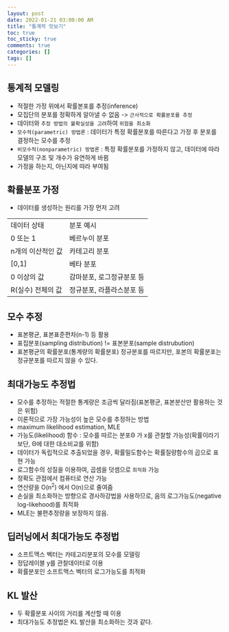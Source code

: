 ```yaml
---
layout: post
date: 2022-01-21 03:00:00 AM
title: "통계학 맛보기"
toc: true
toc_sticky: true
comments: true
categories: []
tags: []
---
```


## 통계적 모델링
- 적절한 가정 위에서 확률본포를 추정(inference)
- 모집단의 분포를 정확하게 알아낼 수 없음 -> `근사적으로 확률분포를 추정`
- 데이터와 `추정 방법의 불확실성을 고려`하여 `위험을 최소화`
- `모수적(parametric) 방법론` : 데이터가 특정 확률분포를 따른다고 가정 후 분포를 결정하는 모수를 추정
- `비모수적(nonparametric) 방법론` : 특정 확률분포를 가정하지 않고, 데이터에 따라 모델의 구조 및 개수가 유연하게 바뀜
- 가정을 하는지, 아닌지에 따라 부여됨

## 확률분포 가정
- 데이터를 생성하는 원리를 가장 먼저 고려
<table>
    <tr>
        <td>
        데이터 상태
        </td>
        <td>
        분포 예시
        </td>
    </tr>
    <tr>
        <td>
        0 또는 1
        </td>
        <td>
        베르누이 분포
        </td>
    </tr>
    <tr>
        <td>
        n개의 이산적인 값
        </td>
        <td>
        카테고리 분포
        </td>
    </tr>
    <tr>
        <td>
        [0,1]
        </td>
        <td>
        베타 분포
        </td>
    </tr>
    <tr>
        <td>
        0 이상의 값
        </td>
        <td>
        감마분포, 로그정규분포 등
        </td>
    </tr>
    <tr>
        <td>
        R(실수) 전체의 값
        </td>
        <td>
        정규분포, 라플라스분포 등
        </td>
    </tr>
</table>

## 모수 추정
- 표본평균, 표본표준편차(n-1) 등 활용
- 표집분포(sampling distribution) != 표본분포(sample distrubution)
- 표본평균의 확률분포(통계량의 확률분포) 정규분포를 따르지만, 포본의 확률분포는 정규분포를 따르지 않을 수 있다.

## 최대가능도 추정법
- 모수를 추정하는 적절한 통계량은 조금씩 달라짐(표본평균, 표본분산만 활용하는 것은 위험)
- 이론적으로 가장 가능성이 높은 모수를 추정하는 방법
- maximum likelihood estimation, MLE
- 가능도(likelihood) 함수 : 모수를 따르는 분포Θ 가 x를 관찰할 가능성(확률이라기 보단, Θ에 대한 대소비교를 위함)
- 데이터가 독립적으로 추출되었을 경우, 확률밀도함수는 확률질량함수의 곱으로 표현 가능
- 로그함수의 성질을 이용하여, 곱셈을 덧셈으로 `최적화` 가능
- 정확도 관점에서 컴퓨터로 연산 가능
- 연산량을 O(n<sup>2</sup>) 에서 O(n)으로 줄여줌
- 손실을 최소화하는 방향으로 경사하강법을 사용하므로, 음의 로그가능도(negative log-likehood)를 최적화
- MLE는 불편추정량을 보장하지 않음.

## 딥러닝에서 최대가능도 추정법
- 소프트맥스 벡터는 카테고리분포의 모수를 모델링
- 정답레이블 y를 관찰데이터로 이용
- 확률분포인 소프트맥스 벡터의 로그가능도를 최적화

## KL 발산
- 두 확률분포 사이의 거리를 계산할 때 이용
- 최대가능도 추정법은 KL 발산을 최소화하는 것과 같다.